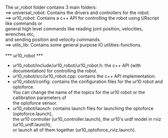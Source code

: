 The ur_robot folder contains 3 main folders:<br/>
==> universal_robot: Contains the drivers and controllers for the robot.<br/>
==> ur10_robot: Contains a c++ API for controlling the robot using URscript like commands or<br/>
                general high level commands like reading joint position, velocities, wrenches etc,<br/>
                and sending position and velocity commands.<br/>
==> utils_lib: Contains some general purpose IO utilities-functions.<br/>
<br/>
*** ur10_robot *** <br/>
- ur10_robot/include/ur10_robot/ur10_robot.h: the c++ API (with documentation) for controlling the robot. <br/>
- ur10_robot/src/ur10_robot.cpp: contains the c++ API implementation. <br/>
- ur10_robot/config: contains the configuration files for the ur10 robot and optoforce. <br/>
  You can change the name of the topics for the ur10 robot or the callibration parameters of <br/>
  the optoforce sensor. <br/>
- ur10_robot/launch: contains launch files for launching the optoforce (optoforce.launch), <br/>
  the ur10 controller (ur10_controller.launch), the ur10's urdf model in rviz (ur10_urdf.launch), <br/>
  or launch all of them together (ur10_optoforce_rviz.launch). <br/>
